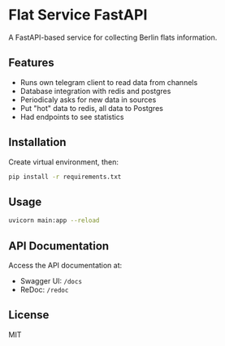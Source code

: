 # Flat Service FastAPI

A FastAPI-based service for collecting Berlin flats information.

## Features

- Runs own telegram client to read data from channels
- Database integration with redis and postgres
- Periodicaly asks for new data in sources
- Put "hot" data to redis, all data to Postgres
- Had endpoints to see statistics

## Installation

Create virtual environment, then:

```bash
pip install -r requirements.txt
```

## Usage

```bash
uvicorn main:app --reload
```

## API Documentation

Access the API documentation at:
- Swagger UI: `/docs`
- ReDoc: `/redoc`

## License

MIT